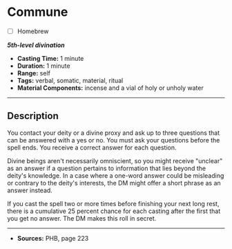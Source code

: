 # Commune
- [ ] Homebrew

***5th-level divination***
- **Casting Time:** 1 minute
- **Duration:** 1 minute
- **Range:** self
- **Tags:** verbal, somatic, material, ritual
- **Material Components:** incense and a vial of holy or unholy water

---

## Description
You contact your deity or a divine proxy and ask up to three questions that can be answered with a yes or no.
You must ask your questions before the spell ends.
You receive a correct answer for each question.

Divine beings aren't necessarily omniscient, so you might receive "unclear" as an answer if a question pertains to information that lies beyond the deity's knowledge.
In a case where a one-word answer could be misleading or contrary to the deity's interests, the DM might offer a short phrase as an answer instead.

If you cast the spell two or more times before finishing your next long rest, there is a cumulative 25 percent chance for each casting after the first that you get no answer.
The DM makes this roll in secret.

---

- **Sources:** PHB, page 223
